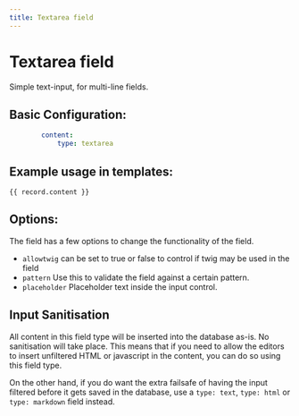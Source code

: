 ```yaml
---
title: Textarea field
---
```

Textarea field
==============

Simple text-input, for multi-line fields.

## Basic Configuration:

```yaml
        content:
            type: textarea
```

## Example usage in templates:

```twig
{{ record.content }}
```

## Options:

The field has a few options to change the functionality of the field.

* `allowtwig` can be set to true or false to control if twig may be used in the
  field
* `pattern` Use this to validate the field against a certain pattern.
* `placeholder` Placeholder text inside the input control.

## Input Sanitisation

All content in this field type will be inserted into the database as-is. No
sanitisation will take place. This means that if you need to allow the editors
to insert unfiltered HTML or javascript in the content, you can do so using
this field type.

On the other hand, if you do want the extra failsafe of having the input
filtered before it gets saved in the database, use a `type: text`, `type: html`
or `type: markdown` field instead.

